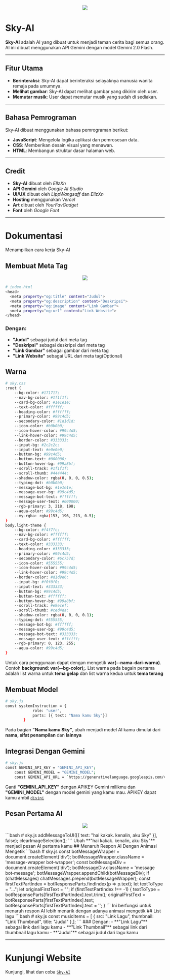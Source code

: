 <p align="center">
  <img src="https://files.catbox.moe/vbbs1p.jpg"/></>
</p>

# Sky-AI

**Sky-AI** adalah AI yang dibuat untuk menjadi teman cerita bagi semua orang. AI ini dibuat menggunakan API Gemini dengan model Gemini 2.0 Flash.

---

## Fitur Utama

- **Berinteraksi**: Sky-AI dapat berinteraksi selayaknya manusia wanita remaja pada umumnya.
- **Melihat gambar**: Sky-AI dapat melihat gambar yang dikirim oleh user.
- **Memutar musik**: User dapat memutar musik yang sudah di sediakan.

---

## Bahasa Pemrograman

Sky-AI dibuat menggunakan bahasa pemrograman berikut:

- **JavaScript**: Mengelola logika aplikasi dan pemrosesan data.
- **CSS**: Memberikan desain visual yang menawan.
- **HTML**: Membangun struktur dasar halaman web.

---

## Credit

- **Sky-AI** dibuat oleh *EllzXn*
- **API Gemini** oleh *Google AI Studio*
- **UI/UX** dibuat oleh *LippWangsaff* dan *EllzXn*
- **Hosting** menggunakan *Vercel*
- **Art** dibuat oleh *YourFavGadget*
- **Font** oleh *Google Font*

---

# Dokumentasi
Menampilkan cara kerja Sky-AI

## Membuat Meta Tag
<p align="center">
  <img src="https://files.catbox.moe/6zbp6t.jpg"/></>
</p>

```bash
# index.html
<head>
  <meta property="og:title" content="Judul">
  <meta property="og:description" content="Deskripsi">
  <meta property="og:image" content="Link Gambar">
  <meta property="og:url" content="Link Website">
</head>
```

### Dengan:
- **"Judul"** sebagai judul dari meta tag
- **"Deskripsi"** sebagai deskripsi dari meta tag
- **"Link Gambar"** sebagai gambar dari meta tag
- **"Link Website"** sebagai URL dari meta tag(Optional)

## Warna
```bash
# sky.css
:root {
    --bg-color: #171717;
    --nav-bg-color: #1f1f1f;
    --card-bg-color: #1e1e1e;
    --text-color: #ffffff;
    --heading-color: #ffffff;
    --primary-color: #99c4d5;
    --secondary-color: #1d1d1d;
    --icon-color: #b0b0b0;
    --icon-hover-color: #99c4d5;
    --link-hover-color: #99c4d5;
    --border-color: #333333;
    --input-bg: #2c2c2c;
    --input-text: #e0e0e0;
    --button-bg: #99c4d5;
    --button-text: #000000;
    --button-hover-bg: #99a8bf;
    --scroll-track: #1f1f1f;
    --scroll-thumb: #444444;
    --shadow-color: rgba(0, 0, 0, 0.5);
    --typing-dot: #b0b0b0;
    --message-bot-bg: #1e1e1e;
    --message-user-bg: #99c4d5;
    --message-bot-text: #ffffff;
    --message-user-text: #000000;
    --rgb-primary: 3, 218, 198;
    --aqua-color: #99c4d5;
    --my-rgba: rgba(153, 196, 213, 0.5);
}
body.light-theme {
    --bg-color: #f4f7fc;
    --nav-bg-color: #ffffff;
    --card-bg-color: #ffffff;
    --text-color: #333333;
    --heading-color: #333333;
    --primary-color: #99c4d5;
    --secondary-color: #6c757d;
    --icon-color: #555555;
    --icon-hover-color: #99c4d5;
    --link-hover-color: #99c4d5;
    --border-color: #d1d9e6;
    --input-bg: #f0f0f0;
    --input-text: #333333;
    --button-bg: #99c4d5;
    --button-text: #ffffff;
    --button-hover-bg: #99a8bf;
    --scroll-track: #e9ecef;
    --scroll-thumb: #ced4da;
    --shadow-color: rgba(0, 0, 0, 0.1);
    --typing-dot: #555555;
    --message-bot-bg: #ffffff;
    --message-user-bg: #99c4d5;
    --message-bot-text: #333333;
    --message-user-text: #ffffff;
    --rgb-primary: 0, 123, 255;
    --aqua-color: #99c4d5;
}
```

Untuk cara penggunaan dapat dengan mengetik **var(--nama-dari-warna)**. Contoh **background: var(--bg-color);**. List warna pada bagain pertama adalah list warna untuk **tema gelap** dan list warna kedua untuk **tema terang**

## Membuat Model
```bash
# sky.js
const systemInstruction = {
            role: "user",
            parts: [{ text: "Nama kamu Sky"}]
        }
```

Pada bagian **"Nama kamu Sky"**, ubah menjadi model AI kamu dimulai dari **nama, sifat penampilan** dan **lainnya**

## Integrasi Dengan Gemini
```bash
# sky.js
const GEMINI_API_KEY = "GEMINI_API_KEY";
    const GEMINI_MODEL = "GEMINI_MODEL";
    const GEMINI_API_URL = `https://generativelanguage.googleapis.com/v1beta/models/${GEMINI_MODEL}:generateContent?key=${GEMINI_API_KEY}`;
```

Ganti **"GEMINI_API_KEY"** dengan APIKEY Gemini milikmu dan **"GEMINI_MODEL"** dengan model gemini yang kamu mau. APIKEY dapat kamu ambil [`disini`](https://aistudio.google.com/apikey)
## Pesan Pertama AI
<p align="center">
  <img src="https://files.catbox.moe/l2odjn.png"/></>
</p>
```bash
# sky.js
addMessageToUI([{ text: "hai kakak. kenalin, aku Sky" }], false);
     clearImageSelection();
```
Ubah **"hai kakak. kenalin, aku Sky"** menjadi pesan AI pertama kamu
## Menaruh Respon AI Dengan Animasi Mengetik
```bash
# sky.js
const botMessageWrapper = document.createElement('div');
            botMessageWrapper.className = 'message-wrapper bot-wrapper';
            const botMessageDiv = document.createElement('div');
            botMessageDiv.className = 'message bot-message';
            botMessageWrapper.appendChild(botMessageDiv);
            if (chatMessages) chatMessages.prepend(botMessageWrapper);
            const firstTextPartIndex = botResponseParts.findIndex(p => p.text);
            let textToType = "...";
            let originalFirstText = "";
            if (firstTextPartIndex !== -1) {
                textToType = botResponseParts[firstTextPartIndex].text.trim();
                 originalFirstText = botResponseParts[firstTextPartIndex].text;
                 botResponseParts[firstTextPartIndex].text = '';
            }
```
Ini berfungsi untuk menaruh respon AI lebih menarik dengan adanya animasi mengetik
## List lagu
```bash
# sky.js
const musicItems = [
        { src: "Link Lagu", thumbnail: "Link Thumbnail", title: "Judul" },];
```
### Dengan:
- **"Link Lagu"** sebagai link dari lagu kamu
- **"Link Thumbnail"** sebagai link dari thumbnail lagu kamu
- **"Judul"** sebagai judul dari lagu kamu

---

# Kunjungi Website
Kunjungi, lihat dan coba [`Sky-AI`](https://ellsky-ai.vercel.app)